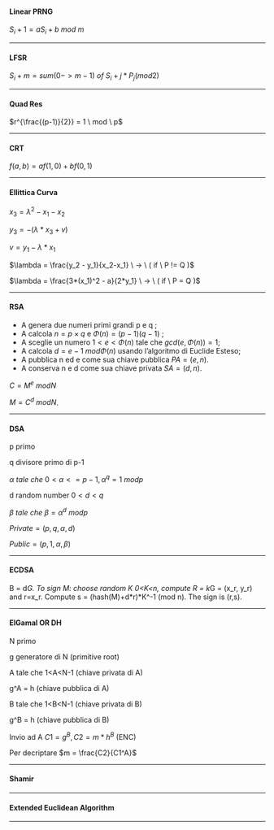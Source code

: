 #### Linear PRNG ####
$S_i+1 = aS_i+b \ mod \ m$
_____________________________
#### LFSR ####
$S_i+m = sum(0 -> m-1) \ of \ S_i+j * P_j (mod 2)$
_____________________________

#### Quad Res #### 
$r^{\frac{(p-1)}{2}} = 1 \ mod \ p$
_____________________________

#### CRT ####
$f(a,b) = af(1,0)+bf(0,1)$
_____________________________

#### Ellittica Curva #### 
$x_3 = \lambda  ^2 - x_1 - x_2$ 

$y_3 = -( \lambda *x_3+ v)$

$v = y_1 - \lambda *x_1$

$\lambda = \frac{y_2 - y_1}{x_2-x_1} \ -> \ ( if \ P != Q )$ 

$\lambda = \frac{3*(x_1)^2 - a}{2*y_1} \ -> \ ( if \ P = Q )$ 

_____________________________


#### RSA #### 
- A genera due numeri primi grandi p e q ;
- A calcola $n = p × q$  e  $\Phi (n) = (p - 1)(q - 1)$ ;
- A sceglie un numero $1 < e < \Phi (n)$ tale che $gcd(e, \Phi (n)) = 1$;
- A calcola $d = e-1 \ mod  \Phi (n)$ usando l’algoritmo di Euclide Esteso;
- A pubblica n ed e come sua chiave pubblica $PA = (e, n)$.
- A conserva n e d come sua chiave privata $SA = (d, n)$.

 $C = M^e \ mod N$
 
 $M = C^d \ mod N$.
 
_____________________________

#### DSA #### 
p primo

q divisore primo di p-1

$\alpha \ tale \ che \ 0< \alpha <= p-1 , \alpha ^q = 1 \ mod p$

d random number $0< d < q$

$\beta \ tale \ che \ \beta = \alpha ^d \ mod p$

$Private = (p,q, \alpha , d)$

$Public = (p,1, \alpha, \beta)$

_____________________________

#### ECDSA #### 
B = d*G. To sign M: choose random K 0<K<n, compute R = k*G = (x_r, y_r) and r=x_r. Compute s = (hash(M)+d*r)*K^-1 (mod n). The sign is (r,s).

_____________________________

#### ElGamal OR DH ####
N primo

g generatore di N (primitive root)

A tale che 1<A<N-1 (chiave privata di A)

g^A = h (chiave pubblica di A)


B tale che 1<B<N-1 (chiave privata di B)

g^B = h (chiave pubblica di B)


Invio ad A $C1 = g^B , C2 = m*h^B$ (ENC)

Per decriptare $m = \frac{C2}{C1^A}$ 

_____________________________

#### Shamir ####

_____________________________

#### Extended Euclidean Algorithm ####

_____________________________



